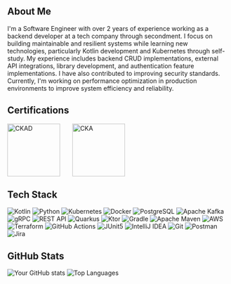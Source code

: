 ## About Me
I'm a Software Engineer with over 2 years of experience working as a backend developer at a tech company through secondment. I focus on building maintainable and resilient systems while learning new technologies, particularly Kotlin development and Kubernetes through self-study.
My experience includes backend CRUD implementations, external API integrations, library development, and authentication feature implementations. I have also contributed to improving security standards. Currently, I'm working on performance optimization in production environments to improve system efficiency and reliability.

## Certifications

<div style="display: flex; gap: 10px; align-items: center;">
<a href="https://www.credly.com/badges/1559d0f0-d684-4832-ba80-3e6f9dbf1b43/public_url">
  <img src="https://images.credly.com/images/cc8adc83-1dc6-4d57-8e20-22171247e052/blob" alt="CKAD" style="width: 120px; height: 120px;">
</a>
&nbsp;&nbsp;
<a href="https://www.credly.com/badges/dc8c40e3-936b-4457-be2f-ebd9bdc168f3/public_url">
  <img src="https://images.credly.com/images/8b8ed108-e77d-4396-ac59-2504583b9d54/cka_from_cncfsite__281_29.png" alt="CKA" style="width: 120px; height: 120px;">
</a>
</div>

## Tech Stack
![Kotlin](https://img.shields.io/badge/kotlin-%237F52FF.svg?style=for-the-badge&logo=kotlin&logoColor=white)
![Python](https://img.shields.io/badge/python-3670A0?style=for-the-badge&logo=python&logoColor=ffdd54)
![Kubernetes](https://img.shields.io/badge/kubernetes-%23326ce5.svg?style=for-the-badge&logo=kubernetes&logoColor=white)
![Docker](https://img.shields.io/badge/docker-%230db7ed.svg?style=for-the-badge&logo=docker&logoColor=white)
![PostgreSQL](https://img.shields.io/badge/postgresql-%23316192.svg?style=for-the-badge&logo=postgresql&logoColor=white)
![Apache Kafka](https://img.shields.io/badge/Apache%20Kafka-%23000.svg?style=for-the-badge&logo=apache-kafka&logoColor=white)
![gRPC](https://img.shields.io/badge/grpc-%2300D4AA.svg?style=for-the-badge&logo=grpc&logoColor=white)
![REST API](https://img.shields.io/badge/REST%20API-%2361DAFB.svg?style=for-the-badge&logo=rest&logoColor=white)
![Quarkus](https://img.shields.io/badge/quarkus-%234794EB.svg?style=for-the-badge&logo=quarkus&logoColor=white)
![Ktor](https://img.shields.io/badge/ktor-%237F52FF.svg?style=for-the-badge&logo=kotlin&logoColor=white)
![Gradle](https://img.shields.io/badge/gradle-%2302303A.svg?style=for-the-badge&logo=gradle&logoColor=white)
![Apache Maven](https://img.shields.io/badge/apache%20maven-C71A36?style=for-the-badge&logo=apache-maven&logoColor=white)
![AWS](https://img.shields.io/badge/AWS-%23FF9900.svg?style=for-the-badge&logo=amazon-aws&logoColor=white)
![Terraform](https://img.shields.io/badge/terraform-%235835CC.svg?style=for-the-badge&logo=terraform&logoColor=white)
![GitHub Actions](https://img.shields.io/badge/github%20actions-%232671E5.svg?style=for-the-badge&logo=githubactions&logoColor=white)
![JUnit5](https://img.shields.io/badge/junit5-%2325A162.svg?style=for-the-badge&logo=junit5&logoColor=white)
![IntelliJ IDEA](https://img.shields.io/badge/IntelliJIDEA-000000.svg?style=for-the-badge&logo=intellij-idea&logoColor=white)
![Git](https://img.shields.io/badge/git-%23F05033.svg?style=for-the-badge&logo=git&logoColor=white)
![Postman](https://img.shields.io/badge/Postman-FF6C37?style=for-the-badge&logo=postman&logoColor=white)
![Jira](https://img.shields.io/badge/jira-%230A0FFF.svg?style=for-the-badge&logo=jira&logoColor=white)

## GitHub Stats
![Your GitHub stats](https://github-readme-stats.vercel.app/api?username=yourusername&show_icons=true&theme=dark)
![Top Languages](https://github-readme-stats.vercel.app/api/top-langs/?username=yourusername&layout=compact&theme=dark)
